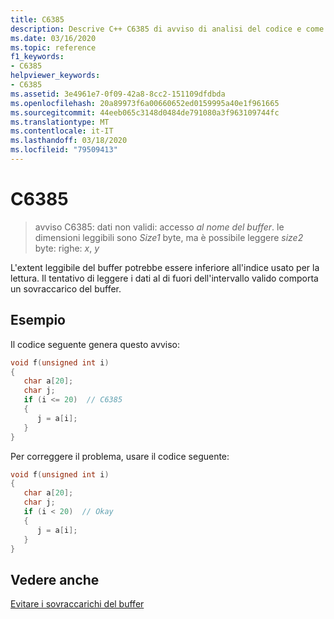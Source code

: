 ```yaml
---
title: C6385
description: Descrive C++ C6385 di avviso di analisi del codice e come risolverlo.
ms.date: 03/16/2020
ms.topic: reference
f1_keywords:
- C6385
helpviewer_keywords:
- C6385
ms.assetid: 3e4961e7-0f09-42a8-8cc2-151109dfdbda
ms.openlocfilehash: 20a89973f6a00660652ed0159995a40e1f961665
ms.sourcegitcommit: 44eeb065c3148d0484de791080a3f963109744fc
ms.translationtype: MT
ms.contentlocale: it-IT
ms.lasthandoff: 03/18/2020
ms.locfileid: "79509413"
---
```

# <a name="c6385"></a>C6385

> avviso C6385: dati non validi: accesso *al nome del buffer*. le dimensioni leggibili sono *Size1* byte, ma è possibile leggere *size2* byte: righe: *x*, *y*

L'extent leggibile del buffer potrebbe essere inferiore all'indice usato per la lettura. Il tentativo di leggere i dati al di fuori dell'intervallo valido comporta un sovraccarico del buffer.

## <a name="example"></a>Esempio

Il codice seguente genera questo avviso:

```cpp
void f(unsigned int i)
{
   char a[20];
   char j;
   if (i <= 20)  // C6385
   {
      j = a[i];
   }
}
```

Per correggere il problema, usare il codice seguente:

```cpp
void f(unsigned int i)
{
   char a[20];
   char j;
   if (i < 20)  // Okay
   {
      j = a[i];
   }
}
```

## <a name="see-also"></a>Vedere anche

[Evitare i sovraccarichi del buffer](/windows/win32/SecBP/avoiding-buffer-overruns)
